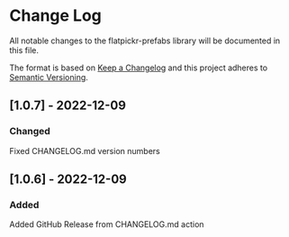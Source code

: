 # Change Log

All notable changes to the flatpickr-prefabs library will be documented in this file.

The format is based on [Keep a Changelog](http://keepachangelog.com/en/1.0.0/)
and this project adheres to [Semantic Versioning](http://semver.org/spec/v2.0.0.html).

## [1.0.7] - 2022-12-09

### Changed
Fixed CHANGELOG.md version numbers

## [1.0.6] - 2022-12-09

### Added
Added GitHub Release from CHANGELOG.md action